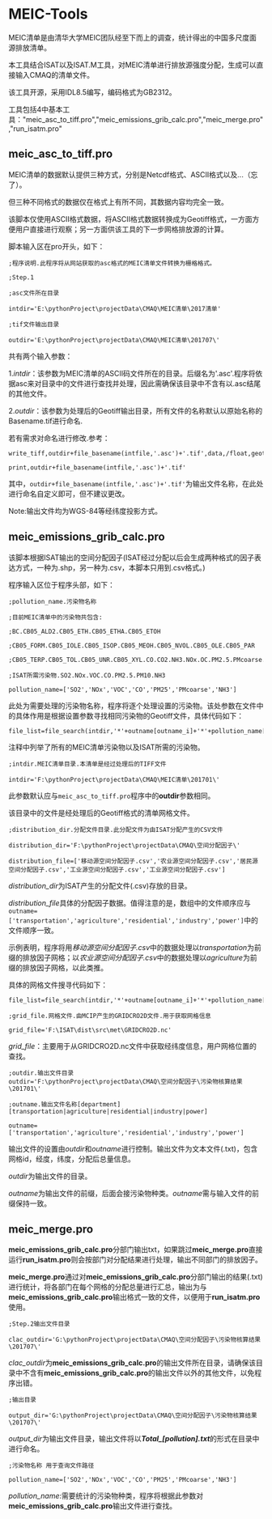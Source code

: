 # MEIC-Tools

MEIC清单是由清华大学MEIC团队经至下而上的调查，统计得出的中国多尺度面源排放清单。

本工具结合ISAT以及ISAT.M工具，对MEIC清单进行排放源强度分配，生成可以直接输入CMAQ的清单文件。

该工具开源，采用IDL8.5编写，编码格式为GB2312。

工具包括4中基本工具："meic_asc_to_tiff.pro","meic_emissions_grib_calc.pro","meic_merge.pro","run_isatm.pro"

## meic_asc_to_tiff.pro

MEIC清单的数据默认提供三种方式，分别是Netcdf格式、ASCII格式以及...（忘了）。

但三种不同格式的数据仅在格式上有所不同，其数据内容均完全一致。

该脚本仅使用ASCII格式数据，将ASCII格式数据转换成为Geotiff格式，一方面方便用户直接进行观察；另一方面供该工具的下一步网格排放源的计算。

脚本输入区在pro开头，如下：
```
;程序说明.此程序将从网站获取的asc格式的MEIC清单文件转换为栅格格式。

;Step.1

;asc文件所在目录

intdir='E:\pythonProject\projectData\CMAQ\MEIC清单\2017清单'

;tif文件输出目录

outdir='E:\pythonProject\projectData\CMAQ\MEIC清单\201707\'
```
共有两个输入参数：

1.*intdir*：该参数为MEIC清单的ASCII码文件所在的目录。后缀名为'.asc'.程序将依据asc来对目录中的文件进行查找并处理，因此需确保该目录中不含有以.asc结尾的其他文件。

2.*outdir*：该参数为处理后的Geotiff输出目录，所有文件的名称默认以原始名称的Basename.tif进行命名.

若有需求对命名进行修改.参考：
```
write_tiff,outdir+file_basename(intfile,'.asc')+'.tif',data,/float,geotiff=geo_info
     
print,outdir+file_basename(intfile,'.asc')+'.tif'
```
其中，`outdir+file_basename(intfile,'.asc')+'.tif'`为输出文件名称，在此处进行命名自定义即可，但不建议更改。

Note:输出文件均为WGS-84等经纬度投影方式。

## meic_emissions_grib_calc.pro

该脚本根据ISAT输出的空间分配因子(ISAT经过分配以后会生成两种格式的因子表达方式，一种为.shp，另一种为.csv，本脚本只用到.csv格式。)

程序输入区位于程序头部，如下：
```
;pollution_name.污染物名称

;目前MEIC清单中的污染物共包含:

;BC.CB05_ALD2.CB05_ETH.CB05_ETHA.CB05_ETOH

;CB05_FORM.CB05_IOLE.CB05_ISOP.CB05_MEOH.CB05_NVOL.CB05_OLE.CB05_PAR

;CB05_TERP.CB05_TOL.CB05_UNR.CB05_XYL.CO.CO2.NH3.NOx.OC.PM2.5.PMcoarse.SO2.VOC

;ISAT所需污染物.SO2.NOx.VOC.CO.PM2.5.PM10.NH3

pollution_name=['SO2','NOx','VOC','CO','PM25','PMcoarse','NH3']
```
此处为需要处理的污染物名称，程序将逐个处理设置的污染物。该处参数在文件中的具体作用是根据设置参数寻找相同污染物的Geotiff文件，具体代码如下：
```
file_list=file_search(intdir,'*'+outname[outname_i]+'*'+pollution_name[pollution_i]+'.tif',count=count)
```
注释中列举了所有的MEIC清单污染物以及ISAT所需的污染物。
```
;intdir.MEIC清单目录.本清单是经过处理后的TIFF文件

intdir='F:\pythonProject\projectData\CMAQ\MEIC清单\201701\'
```
此参数默认应与`meic_asc_to_tiff.pro`程序中的**outdir**参数相同。

该目录中的文件是经处理后的Geotiff格式的清单网格文件。
```
;distribution_dir.分配文件目录.此分配文件为由ISAT分配产生的CSV文件

distribution_dir='F:\pythonProject\projectData\CMAQ\空间分配因子\'

distribution_file=['移动源空间分配因子.csv','农业源空间分配因子.csv','居民源空间分配因子.csv','工业源空间分配因子.csv','工业源空间分配因子.csv']
```
*distribution_dir*为ISAT产生的分配文件(.csv)存放的目录。

*distribution_file*具体的分配因子数据。值得注意的是，数组中的文件顺序应与`outname=['transportation','agriculture','residential','industry','power']`中的文件顺序一致。

示例表明，程序将用*移动源空间分配因子.csv*中的数据处理以*transportation*为前缀的排放因子网格；以*农业源空间分配因子.csv*中的数据处理以*agriculture*为前缀的排放因子网格，以此类推。

具体的网格文件搜寻代码如下：
```
file_list=file_search(intdir,'*'+outname[outname_i]+'*'+pollution_name[pollution_i]+'.tif',count=count)
```

```
;grid_file.网格文件.由MCIP产生的GRIDCRO2D文件.用于获取网格信息

grid_file='F:\ISAT\dist\src\met\GRIDCRO2D.nc'
```
*grid_file*：主要用于从GRIDCRO2D.nc文件中获取经纬度信息，用户网格位置的查找。

```
;outdir.输出文件目录
outdir='F:\pythonProject\projectData\CMAQ\空间分配因子\污染物核算结果\201701\'

;outname.输出文件名称[department] [transportation|agriculture|residential|industry|power]

outname=['transportation','agriculture','residential','industry','power']
```

输出文件的设置由*outdir*和*outname*进行控制。输出文件为文本文件(.txt)，包含网格id，经度，纬度，分配后总量信息。

*outdir*为输出文件的目录。

*outname*为输出文件的前缀，后面会接污染物种类。*outname*需与输入文件的前缀保持一致。

## meic_merge.pro

**meic_emissions_grib_calc.pro**分部门输出txt，如果跳过**meic_merge.pro**直接运行**run_isatm.pro**则会按部门对分配结果进行处理，输出不同部门的排放因子。

**meic_merge.pro**通过对**meic_emissions_grib_calc.pro**分部门输出的结果(.txt)进行统计，将各部门在每个网格的分配总量进行汇总，输出为与**meic_emissions_grib_calc.pro**输出格式一致的文件，以便用于**run_isatm.pro**使用。

```
;Step.2输出文件目录

clac_outdir='G:\pythonProject\projectData\CMAQ\空间分配因子\污染物核算结果\201707\'
```
*clac_outdir*为**meic_emissions_grib_calc.pro**的输出文件所在目录，请确保该目录中不含有**meic_emissions_grib_calc.pro**的输出文件以外的其他文件，以免程序出错。
```
;输出目录

output_dir='G:\pythonProject\projectData\CMAQ\空间分配因子\污染物核算结果\201707\'
```
*output_dir*为输出文件目录，输出文件将以***Total_[pollution].txt***的形式在目录中进行命名。
```
;污染物名称 用于查询文件路径

pollution_name=['SO2','NOx','VOC','CO','PM25','PMcoarse','NH3']
```
*pollution_name*:需要统计的污染物种类，程序将根据此参数对**meic_emissions_grib_calc.pro**输出文件进行查找。
